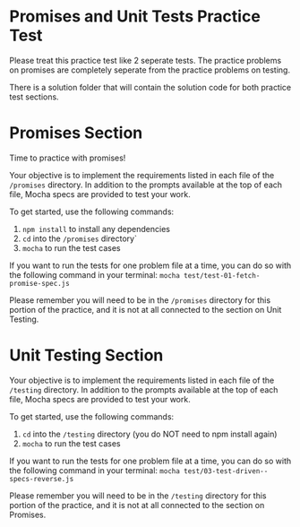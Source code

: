 # Promises and Unit Tests Practice Test

Please treat this practice test like 2 seperate tests.  The practice problems 
on promises are completely seperate from the practice problems on testing.

There is a solution folder that will contain the solution code for both practice
test sections.

# Promises Section

Time to practice with promises!

Your objective is to implement the requirements listed in each file of the
`/promises` directory. In addition to the prompts available at the top of each
file, Mocha specs are provided to test your work.

To get started, use the following commands:

1. `npm install` to install any dependencies
2. `cd` into the `/promises` directory`
3. `mocha` to run the test cases

If you want to run the tests for one problem file at a time, you can do so 
with the following command in your terminal:
    `mocha test/test-01-fetch-promise-spec.js`

Please remember you will need to be in the `/promises` directory for this portion
of the practice, and it is not at all connected to the section on Unit Testing.


# Unit Testing Section

Your objective is to implement the requirements listed in each file of the
`/testing` directory. In addition to the prompts available at the top of each
file, Mocha specs are provided to test your work.

To get started, use the following commands:

1. `cd` into the `/testing` directory (you do NOT need to npm install again)
2. `mocha` to run the test cases

If you want to run the tests for one problem file at a time, you can do so 
with the following command in your terminal:
    `mocha test/03-test-driven--specs-reverse.js`

Please remember you will need to be in the `/testing` directory for this portion
of the practice, and it is not at all connected to the section on Promises.
